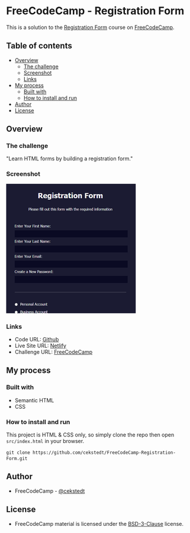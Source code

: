 # FreeCodeCamp - Registration Form

This is a solution to the [Registration Form](https://www.freecodecamp.org/learn/2022/responsive-web-design/learn-html-forms-by-building-a-registration-form/) course on [FreeCodeCamp](https://www.freecodecamp.org/).

## Table of contents

- [Overview](#overview)
  - [The challenge](#the-challenge)
  - [Screenshot](#screenshot)
  - [Links](#links)
- [My process](#my-process)
  - [Built with](#built-with)
  - [How to install and run](#how-to-install-and-run)
- [Author](#author)
- [License](#license)

## Overview

### The challenge

"Learn HTML forms by building a registration form."

### Screenshot

![Screenshot](./thumbnail.png)

### Links

- Code URL: [Github](https://github.com/cekstedt/FreeCodeCamp-Registration-Form)
- Live Site URL: [Netlify](https://astounding-liger-b30074.netlify.app/)
- Challenge URL: [FreeCodeCamp](https://www.freecodecamp.org/learn/2022/responsive-web-design/learn-html-forms-by-building-a-registration-form/)

## My process

### Built with

- Semantic HTML
- CSS

### How to install and run

This project is HTML & CSS only, so simply clone the repo then open `src/index.html` in your browser.

```
git clone https://github.com/cekstedt/FreeCodeCamp-Registration-Form.git
```

## Author

- FreeCodeCamp - [@cekstedt](https://www.freecodecamp.org/cekstedt)

## License

- FreeCodeCamp material is licensed under the [BSD-3-Clause](https://github.com/freeCodeCamp/freeCodeCamp/blob/main/LICENSE.md) license.
